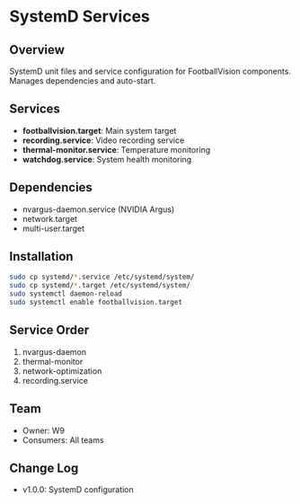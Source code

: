 # SystemD Services

## Overview
SystemD unit files and service configuration for FootballVision components. Manages dependencies and auto-start.

## Services
- **footballvision.target**: Main system target
- **recording.service**: Video recording service
- **thermal-monitor.service**: Temperature monitoring
- **watchdog.service**: System health monitoring

## Dependencies
- nvargus-daemon.service (NVIDIA Argus)
- network.target
- multi-user.target

## Installation
```bash
sudo cp systemd/*.service /etc/systemd/system/
sudo cp systemd/*.target /etc/systemd/system/
sudo systemctl daemon-reload
sudo systemctl enable footballvision.target
```

## Service Order
1. nvargus-daemon
2. thermal-monitor
3. network-optimization
4. recording.service

## Team
- Owner: W9
- Consumers: All teams

## Change Log
- v1.0.0: SystemD configuration